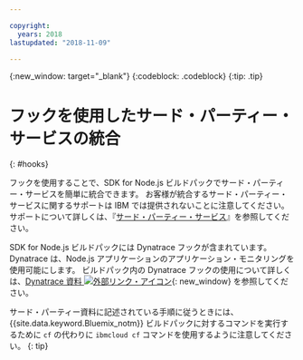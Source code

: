 ```yaml
---

copyright:
  years: 2018
lastupdated: "2018-11-09"

---
```


{:new_window: target="_blank"}
{:codeblock: .codeblock}
{:tip: .tip}

# フックを使用したサード・パーティー・サービスの統合
{: #hooks}

フックを使用することで、SDK for Node.js ビルドパックでサード・パーティー・サービスを簡単に統合できます。 お客様が統合するサード・パーティー・サービスに関するサポートは IBM では提供されないことに注意してください。 サポートについて詳しくは、『[サード・パーティー・サービス](/docs/runtimes-common/buildpackSupport.html#third-party)』を参照してください。

SDK for Node.js ビルドパックには Dynatrace フックが含まれています。 Dynatrace は、Node.js アプリケーションのアプリケーション・モニタリングを使用可能にします。 ビルドパック内の Dynatrace フックの使用について詳しくは、[Dynatrace 資料 ![外部リンク・アイコン](../../icons/launch-glyph.svg "外部リンク・アイコン")]( https://www.dynatrace.com/support/help/cloud-platforms/cloud-foundry/application-only/deploy-oneagent-on-cloud-foundry-for-application-only-monitoring/){: new_window} を参照してください。


サード・パーティー資料に記述されている手順に従うときには、{{site.data.keyword.Bluemix_notm}} ビルドパックに対するコマンドを実行するために `cf` の代わりに `ibmcloud cf` コマンドを使用するように注意してください。
{: tip}
